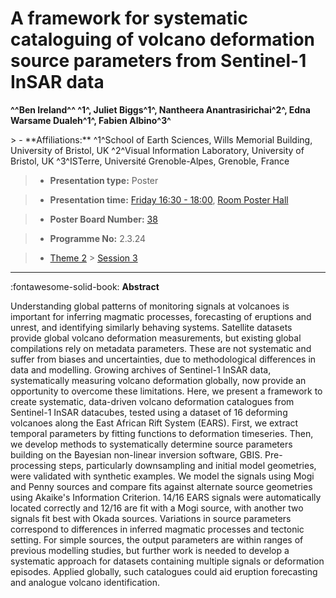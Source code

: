 # A framework for systematic cataloguing of volcano deformation source parameters from Sentinel-1 InSAR data

**^^Ben Ireland^^ ^1^, Juliet Biggs^1^, Nantheera Anantrasirichai^2^, Edna Warsame Dualeh^1^, Fabien Albino^3^**

<!-- more -->> - **Affiliations:** ^1^School of Earth Sciences, Wills Memorial Building, University of Bristol, UK ^2^Visual Information Laboratory, University of Bristol, UK ^3^ISTerre, Université Grenoble-Alpes, Grenoble, France 

> - **Presentation type:** Poster

> - **Presentation time:** [Friday 16:30 - 18:00](../sessions_comparison.md#__tabbed_4_6), [Room Poster Hall](../maps_venue.md#__tabbed_1_1)

> - **Poster Board Number:** [38](../map_poster_boards.md#friday)

> - **Programme No:** 2.3.24

> - [Theme 2](../theme2.md) > [Session 3](../sessions/session-2-3.md)

--- 

:fontawesome-solid-book: **Abstract**

Understanding global patterns of monitoring signals at volcanoes is important for inferring magmatic processes, forecasting of eruptions and unrest, and identifying similarly behaving systems. Satellite datasets provide global volcano deformation measurements, but existing global compilations rely on metadata parameters. These are not systematic and suffer from biases and uncertainties, due to methodological differences in data and modelling. Growing archives of Sentinel-1 InSAR data, systematically measuring volcano deformation globally, now provide an opportunity to overcome these limitations. Here, we present a framework to create systematic, data-driven volcano deformation catalogues from Sentinel-1 InSAR datacubes, tested using a dataset of 16 deforming volcanoes along the East African Rift System (EARS). First, we extract temporal parameters by fitting functions to deformation timeseries. Then, we develop methods to systematically determine source parameters building on the Bayesian non-linear inversion software, GBIS. Pre-processing steps, particularly downsampling and initial model geometries, were validated with synthetic examples. We model the signals using Mogi and Penny sources and compare fits against alternate source geometries using Akaike's Information Criterion. 14/16 EARS signals were automatically located correctly and 12/16 are fit with a Mogi source, with another two signals fit best with Okada sources. Variations in source parameters correspond to differences in inferred magmatic processes and tectonic setting. For simple sources, the output parameters are within ranges of previous modelling studies, but further work is needed to develop a systematic approach for datasets containing multiple signals or deformation episodes. Applied globally, such catalogues could aid eruption forecasting and analogue volcano identification.

